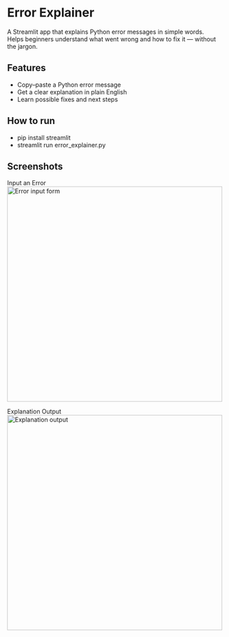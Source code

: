 # Error Explainer

A Streamlit app that explains Python error messages in simple words.  
Helps beginners understand what went wrong and how to fix it — without the jargon.

## Features
- Copy–paste a Python error message  
- Get a clear explanation in plain English  
- Learn possible fixes and next steps  

## How to run

- pip install streamlit
- streamlit run error_explainer.py

## Screenshots

Input an Error
<img src="screenshots/form.png" alt="Error input form" width="500"/>

Explanation Output
<img src="screenshots/result.png" alt="Explanation output" width="500"/>
